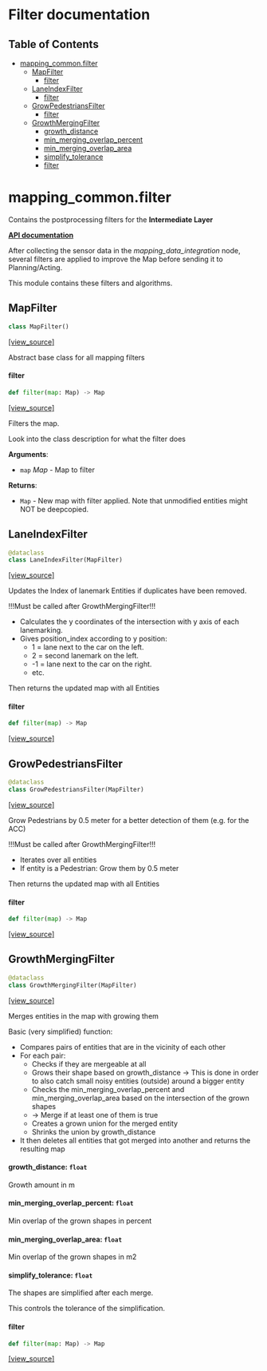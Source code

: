 <!-- markdownlint-disable -->
# Filter documentation

## Table of Contents

* [mapping\_common.filter](#mapping_common.filter)
  * [MapFilter](#mapping_common.filter.MapFilter)
    * [filter](#mapping_common.filter.MapFilter.filter)
  * [LaneIndexFilter](#mapping_common.filter.LaneIndexFilter)
    * [filter](#mapping_common.filter.LaneIndexFilter.filter)
  * [GrowPedestriansFilter](#mapping_common.filter.GrowPedestriansFilter)
    * [filter](#mapping_common.filter.GrowPedestriansFilter.filter)
  * [GrowthMergingFilter](#mapping_common.filter.GrowthMergingFilter)
    * [growth\_distance](#mapping_common.filter.GrowthMergingFilter.growth_distance)
    * [min\_merging\_overlap\_percent](#mapping_common.filter.GrowthMergingFilter.min_merging_overlap_percent)
    * [min\_merging\_overlap\_area](#mapping_common.filter.GrowthMergingFilter.min_merging_overlap_area)
    * [simplify\_tolerance](#mapping_common.filter.GrowthMergingFilter.simplify_tolerance)
    * [filter](#mapping_common.filter.GrowthMergingFilter.filter)

<a id="mapping_common.filter"></a>

# mapping\_common.filter

Contains the postprocessing filters for the **Intermediate Layer**

**[API documentation](/doc/mapping/generated/mapping_common/filter.md)**

After collecting the sensor data in the *mapping_data_integration* node,
several filters are applied to improve the Map before
sending it to Planning/Acting.

This module contains these filters and algorithms.

<a id="mapping_common.filter.MapFilter"></a>

## MapFilter

```python
class MapFilter()
```

[[view_source]](/doc/mapping/../../code/mapping/ext_modules/mapping_common/filter.py#L26)

Abstract base class for all mapping filters

<a id="mapping_common.filter.MapFilter.filter"></a>

#### filter

```python
def filter(map: Map) -> Map
```

[[view_source]](/doc/mapping/../../code/mapping/ext_modules/mapping_common/filter.py#L29)

Filters the map.

Look into the class description for what the filter does

**Arguments**:

- `map` _Map_ - Map to filter
  

**Returns**:

- `Map` - New map with filter applied.
  Note that unmodified entities might NOT be deepcopied.

<a id="mapping_common.filter.LaneIndexFilter"></a>

## LaneIndexFilter

```python
@dataclass
class LaneIndexFilter(MapFilter)
```

[[view_source]](/doc/mapping/../../code/mapping/ext_modules/mapping_common/filter.py#L45)

Updates the Index of lanemark Entities if duplicates have been removed.

!!!Must be called after GrowthMergingFilter!!!

- Calculates the y coordinates of the intersection with y axis of each lanemarking.
- Gives position_index according to y position:
    - 1 = lane next to the car on the left.
    - 2 = second lanemark on the left.
    - -1 = lane next to the car on the right.
    - etc.

Then returns the updated map with all Entities

<a id="mapping_common.filter.LaneIndexFilter.filter"></a>

#### filter

```python
def filter(map) -> Map
```

[[view_source]](/doc/mapping/../../code/mapping/ext_modules/mapping_common/filter.py#L60)

<a id="mapping_common.filter.GrowPedestriansFilter"></a>

## GrowPedestriansFilter

```python
@dataclass
class GrowPedestriansFilter(MapFilter)
```

[[view_source]](/doc/mapping/../../code/mapping/ext_modules/mapping_common/filter.py#L96)

Grow Pedestrians by 0.5 meter for a better detection of them (e.g. for the ACC)

!!!Must be called after GrowthMergingFilter!!!

- Iterates over all entities
- If entity is a Pedestrian: Grow them by 0.5 meter

Then returns the updated map with all Entities

<a id="mapping_common.filter.GrowPedestriansFilter.filter"></a>

#### filter

```python
def filter(map) -> Map
```

[[view_source]](/doc/mapping/../../code/mapping/ext_modules/mapping_common/filter.py#L107)

<a id="mapping_common.filter.GrowthMergingFilter"></a>

## GrowthMergingFilter

```python
@dataclass
class GrowthMergingFilter(MapFilter)
```

[[view_source]](/doc/mapping/../../code/mapping/ext_modules/mapping_common/filter.py#L117)

Merges entities in the map with growing them

Basic (very simplified) function:
- Compares pairs of entities that are in the vicinity of each other
- For each pair:
    - Checks if they are mergeable at all
    - Grows their shape based on growth_distance
        -> This is done in order to also catch small noisy entities
        (outside) around a bigger entity
    - Checks the min_merging_overlap_percent and min_merging_overlap_area
        based on the intersection of the grown shapes
    - -> Merge if at least one of them is true
    - Creates a grown union for the merged entity
    - Shrinks the union by growth_distance
- It then deletes all entities that got merged into another
    and returns the resulting map

<a id="mapping_common.filter.GrowthMergingFilter.growth_distance"></a>

#### growth\_distance: `float`

Growth amount in m

<a id="mapping_common.filter.GrowthMergingFilter.min_merging_overlap_percent"></a>

#### min\_merging\_overlap\_percent: `float`

Min overlap of the grown shapes in percent

<a id="mapping_common.filter.GrowthMergingFilter.min_merging_overlap_area"></a>

#### min\_merging\_overlap\_area: `float`

Min overlap of the grown shapes in m2

<a id="mapping_common.filter.GrowthMergingFilter.simplify_tolerance"></a>

#### simplify\_tolerance: `float`

The shapes are simplified after each merge.

This controls the tolerance of the simplification.

<a id="mapping_common.filter.GrowthMergingFilter.filter"></a>

#### filter

```python
def filter(map: Map) -> Map
```

[[view_source]](/doc/mapping/../../code/mapping/ext_modules/mapping_common/filter.py#L152)

